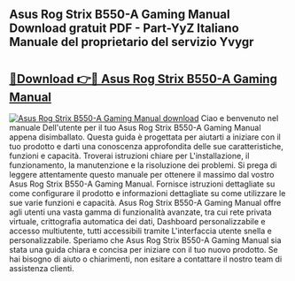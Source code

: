 ## Asus Rog Strix B550-A Gaming Manual Download gratuit PDF - Part-YyZ Italiano Manuale del proprietario del servizio Yvygr

# <h2><a href="http://dfa68df.blite.top/?on=Asus+Rog+Strix+B550-A+Gaming+Manual">🔗Download 👉🔴 Asus Rog Strix B550-A Gaming Manual</a></h2>

[![Asus Rog Strix B550-A Gaming Manual download](https://i.imgur.com/lujVjoI.png)](http://dfa68df.blite.top/?on=Asus+Rog+Strix+B550-A+Gaming+Manual)
Ciao e benvenuto nel manuale Dell'utente per il tuo Asus Rog Strix B550-A Gaming Manual appena disimballato. Questa guida è progettata per aiutarti a iniziare con il tuo prodotto e darti una conoscenza approfondita delle sue caratteristiche, funzioni e capacità. Troverai istruzioni chiare per L'installazione, il funzionamento, la manutenzione e la risoluzione dei problemi. Si prega di leggere attentamente questo manuale per ottenere il massimo dal vostro Asus Rog Strix B550-A Gaming Manual. Fornisce istruzioni dettagliate su come configurare il prodotto e informazioni dettagliate su come utilizzare le sue varie funzioni e capacità. Asus Rog Strix B550-A Gaming Manual offre agli utenti una vasta gamma di funzionalità avanzate, tra cui rete privata virtuale, crittografia automatica dei dati, Dashboard personalizzabile e accesso multiutente, tutti accessibili tramite L'interfaccia utente snella e personalizzabile. Speriamo che Asus Rog Strix B550-A Gaming Manual sia stata una guida chiara e concisa per iniziare con il tuo nuovo prodotto. Se hai bisogno di aiuto o chiarimenti, non esitare a contattare il nostro team di assistenza clienti.
